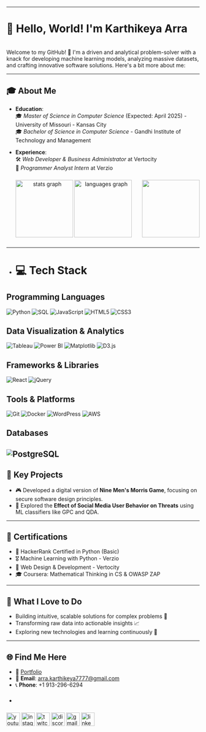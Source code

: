 
---

<h1 align="left">👋 Hello, World! I'm Karthikeya Arra<br></h1>
<h4🌟 Computer Science Enthusiast | 📍 Kansas City, MO | 💻 Passionate Developer<br><br>Welcome to my GitHub! 🚀 I'm a driven and analytical problem-solver with a knack for developing machine learning models, analyzing massive datasets, and crafting innovative software solutions. Here's a bit more about me:</h4>


---

## 🎓 **About Me**
- **Education**:  
  🎓 *Master of Science in Computer Science* (Expected: April 2025) - University of Missouri - Kansas City  
  🎓 *Bachelor of Science in Computer Science* - Gandhi Institute of Technology and Management  

- **Experience**:  
  🛠️ *Web Developer & Business Administrator* at Vertocity  
  🔧 *Programmer Analyst Intern* at Verzio

  ###

<img align="right" height="150" src="https://user-images.githubusercontent.com/74038190/212257468-1e9a91f1-b626-4baa-b15d-5c385dfa7ed2.gif"  />

###


###

<div align="center">
  <img src="https://github-readme-stats.vercel.app/api?username=arrakarthikeya&hide_title=false&hide_rank=false&show_icons=true&include_all_commits=true&count_private=true&disable_animations=false&theme=dracula&locale=en&hide_border=false" height="150" alt="stats graph"  />
  <img src="https://github-readme-stats.vercel.app/api/top-langs?username=arrakarthikeya&locale=en&hide_title=false&layout=compact&card_width=320&langs_count=5&theme=dracula&hide_border=false" height="150" alt="languages graph"  />
</div>

###




---
- # 💻 Tech Stack

## Programming Languages
![Python](https://img.shields.io/badge/Python-3776AB?style=for-the-badge&logo=python&logoColor=white)
![SQL](https://img.shields.io/badge/SQL-4479A1?style=for-the-badge&logo=postgresql&logoColor=white)
![JavaScript](https://img.shields.io/badge/JavaScript-F7DF1E?style=for-the-badge&logo=javascript&logoColor=black)
![HTML5](https://img.shields.io/badge/HTML5-E34F26?style=for-the-badge&logo=html5&logoColor=white)
![CSS3](https://img.shields.io/badge/CSS3-1572B6?style=for-the-badge&logo=css3&logoColor=white)

## Data Visualization & Analytics
![Tableau](https://img.shields.io/badge/Tableau-E97627?style=for-the-badge&logo=tableau&logoColor=white)
![Power BI](https://img.shields.io/badge/Power%20BI-F2C811?style=for-the-badge&logo=powerbi&logoColor=black)
![Matplotlib](https://img.shields.io/badge/Matplotlib-007ACC?style=for-the-badge&logo=python&logoColor=white)
![D3.js](https://img.shields.io/badge/D3.js-F9A03C?style=for-the-badge&logo=d3.js&logoColor=white)

## Frameworks & Libraries
![React](https://img.shields.io/badge/React-61DAFB?style=for-the-badge&logo=react&logoColor=black)
![jQuery](https://img.shields.io/badge/jQuery-0769AD?style=for-the-badge&logo=jquery&logoColor=white)

## Tools & Platforms
![Git](https://img.shields.io/badge/Git-F05032?style=for-the-badge&logo=git&logoColor=white)
![Docker](https://img.shields.io/badge/Docker-2496ED?style=for-the-badge&logo=docker&logoColor=white)
![WordPress](https://img.shields.io/badge/WordPress-21759B?style=for-the-badge&logo=wordpress&logoColor=white)
![AWS](https://img.shields.io/badge/AWS-232F3E?style=for-the-badge&logo=amazon-aws&logoColor=white)

## Databases
![PostgreSQL](https://img.shields.io/badge/PostgreSQL-336791?style=for-the-badge&logo=postgresql&logoColor=white)
---

## 🌟 **Key Projects**
- 🎮 Developed a digital version of **Nine Men's Morris Game**, focusing on secure software design principles.  
- 🤖 Explored the **Effect of Social Media User Behavior on Threats** using ML classifiers like GPC and QDA.  

---

## 🎯 **Certifications**
- 🏅 HackerRank Certified in Python (Basic)  
- 🎖️ Machine Learning with Python - Verzio  
- 📜 Web Design & Development - Vertocity  
- 🎓 Coursera: Mathematical Thinking in CS & OWASP ZAP  

---

## 🚀 **What I Love to Do**
- Building intuitive, scalable solutions for complex problems 🧠  
- Transforming raw data into actionable insights 📈  
- Exploring new technologies and learning continuously 🌱  

---

## 🌐 **Find Me Here**
- 💼 [Portfolio](https://arrakarthikeya.netlify.app/)  
- 📧 **Email**: arra.karthikeya7777@gmail.com  
- 📞 **Phone**: +1 913-296-6294
- ###
<div align="left">
  <img src="https://img.shields.io/static/v1?message=Youtube&logo=youtube&label=&color=FF0000&logoColor=white&labelColor=&style=for-the-badge" height="35" alt="youtube logo"  />
  <img src="https://img.shields.io/static/v1?message=Instagram&logo=instagram&label=&color=E4405F&logoColor=white&labelColor=&style=for-the-badge" height="35" alt="instagram logo"  />
  <img src="https://img.shields.io/static/v1?message=Twitch&logo=twitch&label=&color=9146FF&logoColor=white&labelColor=&style=for-the-badge" height="35" alt="twitch logo"  />
  <img src="https://img.shields.io/static/v1?message=Discord&logo=discord&label=&color=7289DA&logoColor=white&labelColor=&style=for-the-badge" height="35" alt="discord logo"  />
  <img src="https://img.shields.io/static/v1?message=Gmail&logo=gmail&label=&color=D14836&logoColor=white&labelColor=&style=for-the-badge" height="35" alt="gmail logo"  />
  <img src="https://img.shields.io/static/v1?message=LinkedIn&logo=linkedin&label=&color=0077B5&logoColor=white&labelColor=&style=for-the-badge" height="35" alt="linkedin logo"  />
</div>

###




